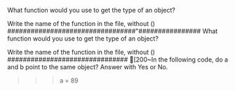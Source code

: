 What function would you use to get the type of an object?

Write the name of the function in the file, without ()
#################################"################
What function would you use to get the type of an object?

Write the name of the function in the file, without ()
###############################
[200~In the following code, do a and b point to the same object? Answer with Yes or No.

>>> a = 89
